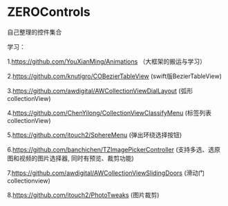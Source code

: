 # ZEROControls
自己整理的控件集合

学习：    

1.https://github.com/YouXianMing/Animations （大框架的搬运与学习）

2.https://github.com/knutigro/COBezierTableView (swift版BezierTableView)

3.https://github.com/awdigital/AWCollectionViewDialLayout (弧形collectionView)

4.https://github.com/ChenYilong/CollectionViewClassifyMenu (标签列表collectionView)

5.https://github.com/itouch2/SphereMenu (弹出环绕选择按钮)

6.https://github.com/banchichen/TZImagePickerController (支持多选、选原图和视频的图片选择器, 同时有预览、裁剪功能)

7.https://github.com/awdigital/AWCollectionViewSlidingDoors (滑动门collectionview)

8.https://github.com/itouch2/PhotoTweaks (图片裁剪)
